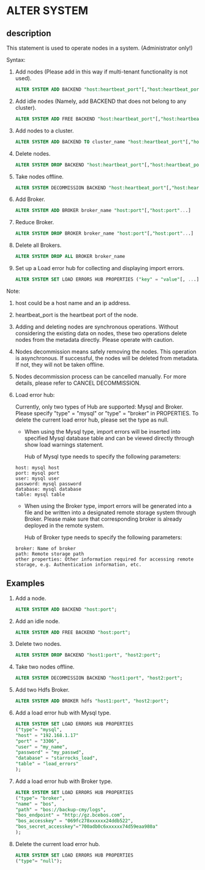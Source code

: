 # ALTER SYSTEM

## description

This statement is used to operate nodes in a system. (Administrator only!)

Syntax:

1. Add nodes (Please add in this way if multi-tenant functionality is not used).

   ```sql
   ALTER SYSTEM ADD BACKEND "host:heartbeat_port"[,"host:heartbeat_port"...]
   ```

2. Add idle nodes (Namely, add BACKEND that does not belong to any cluster).

   ```sql
   ALTER SYSTEM ADD FREE BACKEND "host:heartbeat_port"[,"host:heartbeat_port"...]
   ```

3. Add nodes to a cluster.

   ```sql
   ALTER SYSTEM ADD BACKEND TO cluster_name "host:heartbeat_port"[,"host:heartbeat_port"...]
   ```

4. Delete nodes.

   ```sql
   ALTER SYSTEM DROP BACKEND "host:heartbeat_port"[,"host:heartbeat_port"...]
   ```

5. Take nodes offline.

   ```sql
   ALTER SYSTEM DECOMMISSION BACKEND "host:heartbeat_port"[,"host:heartbeat_port"...]
   ```

6. Add Broker.

   ```sql
   ALTER SYSTEM ADD BROKER broker_name "host:port"[,"host:port"...]
   ```

7. Reduce Broker.

   ```sql
   ALTER SYSTEM DROP BROKER broker_name "host:port"[,"host:port"...]
   ```

8. Delete all Brokers.

   ```sql
   ALTER SYSTEM DROP ALL BROKER broker_name
   ```

9. Set up a Load error hub for collecting and displaying import errors.

   ```sql
   ALTER SYSTEM SET LOAD ERRORS HUB PROPERTIES ("key" = "value"[, ...])
   ```

Note:

1. host could be a host name and an ip address.

2. heartbeat_port is the heartbeat port of the node.

3. Adding and deleting nodes are synchronous operations. Without considering the existing data on nodes, these two operations delete nodes from the metadata directly. Please operate with caution.

4. Nodes decommission means safely removing the nodes. This operation is asynchronous. If successful, the nodes will be deleted from metadata. If not, they will not be taken offline.

5. Nodes decommission process can be cancelled manually. For more details, please refer to CANCEL DECOMMISSION.

6. Load error hub:

   Currently, only two types of Hub are supported: Mysql and Broker. Please specify "type" = "mysql" or "type" = "broker" in PROPERTIES. To delete the current load error hub, please set the type as null.

   - When using the Mysql type, import errors will be inserted into specified Mysql database table and can be viewed directly through show load warnings statement.

     Hub of Mysql type needs to specify the following parameters:

   ```plain text
   host: mysql host
   port: mysql port
   user: mysql user
   password: mysql password
   database: mysql database
   table: mysql table
   ```

   - When using the Broker type, import errors will be generated into a file and be written into a designated remote storage system through Broker. Please make sure that corresponding broker is already deployed in the remote system.

     Hub of Broker type needs to specify the following parameters:

   ```plain text
   broker: Name of broker
   path: Remote storage path 
   other properties: Other information required for accessing remote storage, e.g. Authentication information, etc. 
   ```

## Examples

1. Add a node.

   ```sql
   ALTER SYSTEM ADD BACKEND "host:port";
   ```

2. Add an idle node.

   ```sql
   ALTER SYSTEM ADD FREE BACKEND "host:port";
   ```

3. Delete two nodes.

   ```sql
   ALTER SYSTEM DROP BACKEND "host1:port", "host2:port";
   ```

4. Take two nodes offline.

   ```sql
   ALTER SYSTEM DECOMMISSION BACKEND "host1:port", "host2:port";
   ```

5. Add two Hdfs Broker.

   ```sql
   ALTER SYSTEM ADD BROKER hdfs "host1:port", "host2:port";
   ```

6. Add a load error hub with Mysql type.

   ```sql
   ALTER SYSTEM SET LOAD ERRORS HUB PROPERTIES
   ("type"= "mysql",
   "host" = "192.168.1.17"
   "port" = "3306",
   "user" = "my_name",
   "password" = "my_passwd",
   "database" = "starrocks_load",
   "table" = "load_errors"
   );
   ```

7. Add a load error hub with Broker type.

   ```sql
   ALTER SYSTEM SET LOAD ERRORS HUB PROPERTIES
   ("type"= "broker",
   "name" = "bos",
   "path" = "bos://backup-cmy/logs",
   "bos_endpoint" = "http://gz.bcebos.com",
   "bos_accesskey" = "069fc278xxxxxx24ddb522",
   "bos_secret_accesskey"="700adb0c6xxxxxx74d59eaa980a"
   );
   ```

8. Delete the current load error hub.

   ```sql
   ALTER SYSTEM SET LOAD ERRORS HUB PROPERTIES
   ("type"= "null");
   ```
